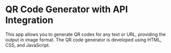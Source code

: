 # QR Code Generator with API Integration

This app allows you to generate QR codes for any text or URL, providing the output in image format. The QR code generator is developed using HTML, CSS, and JavaScript.

